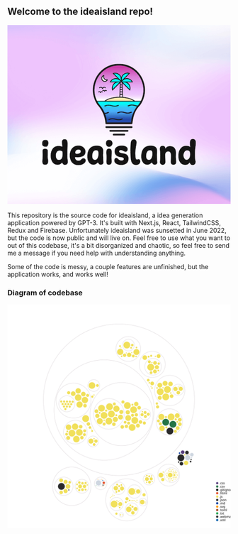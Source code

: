 ## Welcome to the ideaisland repo!
![ideaisland picture](./ii.png "ii logo")


This repository is the source code for ideaisland, a idea generation application powered by GPT-3. It's built with Next.js, React, TailwindCSS, Redux and Firebase. Unfortunately ideaisland was sunsetted in June 2022, but the code is now public and will live on. Feel free to use what you want to out of this codebase, it's a bit disorganized and chaotic, so feel free to send me a message if you need help with understanding anything.

Some of the code is messy, a couple features are unfinished, but the application works, and works well!

### Diagram of codebase

![Visualization of the ideaisland codebase](./diagram.svg)

